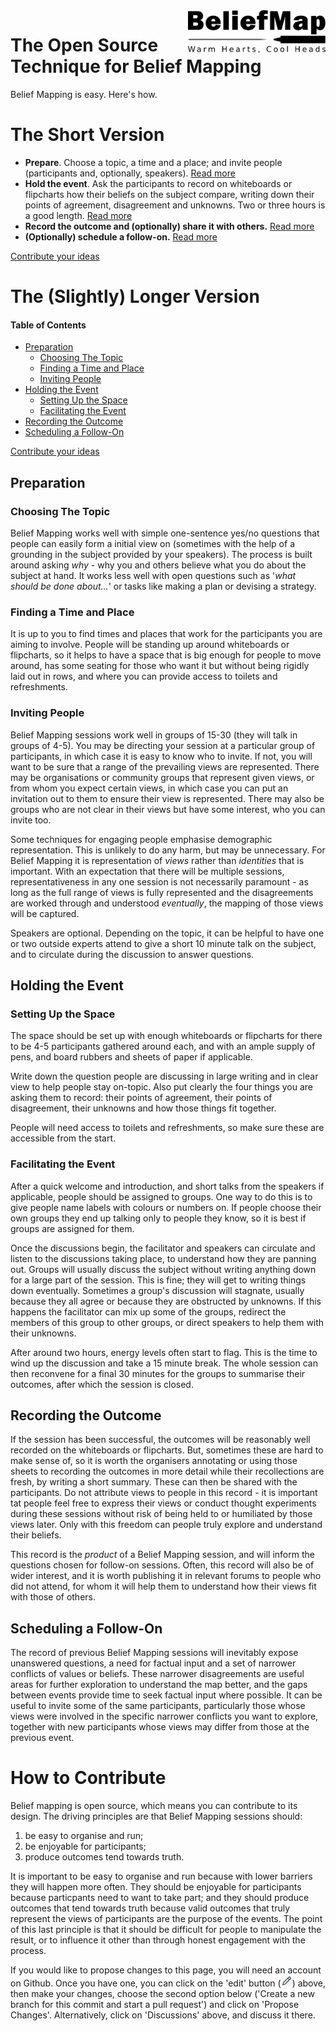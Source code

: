 <img align="right" width="220" src="/images/Logo400.png">

# The Open Source Technique for Belief Mapping

Belief Mapping is easy. Here's how.

# <a name="short"/>The Short Version

* **Prepare**. Choose a topic, a time and a place; and invite people (participants and, optionally, speakers). [Read more](#prep)
* **Hold the event**. Ask the participants to record on whiteboards or flipcharts how their beliefs on the subject compare, writing down their points of agreement, disagreement and unknowns. Two or three hours is a good length. [Read more](#holdingtheevent)
* **Record the outcome and (optionally) share it with others.** [Read more](#recording)
* **(Optionally) schedule a follow-on.** [Read more](#scheduling)

[Contribute your ideas](#contribute)

# <a name="longer"/>The (Slightly) Longer Version

#### Table of Contents
   * [Preparation](#prep)
      * [Choosing The Topic](#topic)
      * [Finding a Time and Place](#timeplace)
      * [Inviting People](#invitations)
   * [Holding the Event](#holdingtheevent)
      * [Setting Up the Space](#space)
      * [Facilitating the Event](#facilitating)
   * [Recording the Outcome](#recording)
   * [Scheduling a Follow-On](#scheduling)

[Contribute your ideas](#contribute)

## <a name="prep"/>Preparation
### <a name="topic"/>Choosing The Topic
Belief Mapping works well with simple one-sentence yes/no questions that people can easily form a initial view on (sometimes with the help of a grounding in the subject provided by your speakers). The process is built around asking _why_ - why you and others believe what you do about the subject at hand. It works less well with open questions such as '_what should be done about..._' or tasks like making a plan or devising a strategy.

### <a name="timeplace"/>Finding a Time and Place
It is up to you to find times and places that work for the participants you are aiming to involve. People will be standing up around whiteboards or flipcharts, so it helps to have a space that is big enough for people to move around, has some seating for those who want it but without being rigidly laid out in rows, and where you can provide access to toilets and refreshments. 

### <a name="invitations"/>Inviting People
Belief Mapping sessions work well in groups of 15-30 (they will talk in groups of 4-5). You may be directing your session at a particular group of participants, in which case it is easy to know who to invite. If not, you will want to be sure that a range of the prevailing views are represented. There may be organisations or community groups that represent given views, or from whom you expect certain views, in which case you can put an invitation out to them to ensure their view is represented. There may also be groups who are not clear in their views but have some interest, who you can invite too. 

Some techniques for engaging people emphasise demographic representation. This is unlikely to do any harm, but may be unnecessary. For Belief Mapping it is representation of _views_ rather than _identities_ that is important. With an expectation that there will be multiple sessions, representativeness in any one session is not necessarily paramount - as long as the full range of views is fully represented and the disagreements are worked through and understood _eventually_, the mapping of those views will be captured.

Speakers are optional. Depending on the topic, it can be helpful to have one or two outside experts attend to give a short 10 minute talk on the subject, and to circulate during the discussion to answer questions.

## <a name="holdingtheevent"/>Holding the Event

### <a name="space"/>Setting Up the Space
The space should be set up with enough whiteboards or flipcharts for there to be 4-5 participants gathered around each, and with an ample supply of pens, and board rubbers and sheets of paper if applicable.

Write down the question people are discussing in large writing and in clear view to help people stay on-topic. Also put clearly the four things you are asking them to record: their points of agreement, their points of disagreement, their unknowns and how those things fit together. 

People will need access to toilets and refreshments, so make sure these are accessible from the start.

### <a name="facilitating"/>Facilitating the Event
After a quick welcome and introduction, and short talks from the speakers if applicable, people should be assigned to groups. One way to do this is to give people name labels with colours or numbers on. If people choose their own groups they  end up talking only to people they know, so it is best if groups are assigned for them.

Once the discussions begin, the facilitator and speakers can circulate and listen to the discussions taking place, to understand how they are panning out. Groups will usually discuss the subject without writing anything down for a large part of the session. This is fine; they will get to writing things down eventually. Sometimes a group's discussion will stagnate, usually because they all agree or because they are obstructed by unknowns. If this happens the facilitator can mix up some of the groups, redirect the members of this group to other groups, or direct speakers to help them with their unknowns.

After around two hours, energy levels often start to flag. This is the time to wind up the discussion and take a 15 minute break. The whole session can then reconvene for a final 30 minutes for the groups to summarise their outcomes, after which the session is closed.

## <a name="recording"/>Recording the Outcome
If the session has been successful, the outcomes will be reasonably well recorded on the whiteboards or flipcharts. But, sometimes these are hard to make sense of, so it is worth the organisers annotating or using those sheets to recording the outcomes in more detail while their recollections are fresh, by writing a short summary. These can then be shared with the participants. Do not attribute views to people in this record - it is important tat people feel free to express their views or conduct thought experiments during these sessions without risk of being held to or humiliated by those views later. Only with this freedom can people truly explore and understand their beliefs.

This record is the _product_ of a Belief Mapping session, and will inform the questions chosen for follow-on sessions. Often, this record will also be of wider interest, and it is worth publishing it in relevant forums to people who did not attend, for whom it will help them to understand how their views fit with those of others. 

## <a name="scheduling"/>Scheduling a Follow-On
The record of previous Belief Mapping sessions will inevitably expose unanswered questions, a need for factual input and a set of narrower conflicts of values or beliefs. These narrower disagreements are useful areas for further exploration to understand the map better, and the gaps between events provide time to seek factual input where possible. It can be useful to invite some of the same participants, particularly those whose views were involved in the specific narrower conflicts you want to explore, together with new participants whose views may differ from those at the previous event. 

# <a name="contribute"/>How to Contribute
Belief mapping is open source, which means you can contribute to its design. The driving principles are that Belief Mapping sessions should:

1. be easy to organise and run;
1. be enjoyable for participants;
1. produce outcomes tend towards truth.

It is important to be easy to organise and run because with lower barriers they will happen more often. They should be enjoyable for participants because particpants need to want to take part; and they should produce outcomes that tend towards truth because valid outcomes that truly represent the views of participants are the purpose of the events. The point of this last principle is that it should be difficult for people to manipulate the result, or to influence it other than through honest engagement with the process.

If you would like to propose changes to this page, you will need an account on Github. Once you have one, you can click on the 'edit' button (![Edit](/images/edit.png)) above, then make your changes, choose the second option below ('Create a new branch for this commit and start a pull request') and click on 'Propose Changes'. Alternatively, click on 'Discussions' above, and discuss it there.
